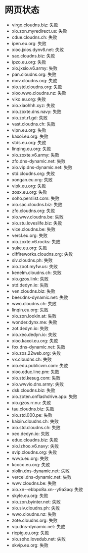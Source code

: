 # 网页状态
- virgo.cloudns.biz: 失败
- xio.zon.myredirect.us: 失败
- cdue.cloudns.ch: 失败
- ipen.eu.org: 失败
- xioo.jxios.dynv6.net: 失败
- sac.cloudns.biz: 失败
- ipzo.eu.org: 失败
- xio.jxsio.v6.army: 失败
- pan.cloudns.org: 失败
- mov.cloudns.org: 失败
- xio.std.cloudns.org: 失败
- xioo.wwo.cloudns.nz: 失败
- viko.eu.org: 失败
- xio.xiaohhh.xyz: 失败
- xio.zoxte.dns.navy: 失败
- xio.zot.rf.gd: 失败
- vast.cloudns.ch: 失败
- vipn.eu.org: 失败
- kaxoi.eu.org: 失败
- stds.eu.org: 失败
- linqing.eu.org: 失败
- xio.zoxte.v6.army: 失败
- zfo.dns-dynamic.net: 失败
- xio.vip.dns-dynamic.net: 失败
- std.cloudns.org: 失败
- xongan.eu.org: 失败
- vipk.eu.org: 失败
- zosx.eu.org: 失败
- soho.perslist.com: 失败
- xio.sac.cloudns.biz: 失败
- zfo.cloudns.org: 失败
- xio.wwv.cloudns.be: 失败
- xio.stu.loveslife.biz: 失败
- vice.cloudns.be: 失败
- vercl.eu.org: 失败
- xio.zoxte.v6.rocks: 失败
- suke.eu.org: 失败
- diffireworks.cloudns.org: 失败
- siv.cloudns.ph: 失败
- xio.zoot.myfw.us: 失败
- kenelm.cloudns.ch: 失败
- xio.gzos.link: 失败
- std.dedyn.io: 失败
- ven.cloudns.biz: 失败
- beer.dns-dynamic.net: 失败
- wwo.cloudns.ch: 失败
- linqin.eu.org: 失败
- xio.zon.lookin.at: 失败
- wonder.dynx.me: 失败
- zot.dedyn.io: 失败
- xio.xeo.dedyn.io: 失败
- xioo.kaxoi.eu.org: 失败
- fox.dns-dynamic.net: 失败
- xio.zos.22web.org: 失败
- vx.cloudns.ch: 失败
- xio.edu.publicvm.com: 失败
- xioo.educ.line.pm: 失败
- xio.std.kesug.com: 失败
- xio.wwvio.dns.army: 失败
- dsk.cloudns.biz: 失败
- xio.zoten.onflashdrive.app: 失败
- xio.gzos.rr.nu: 失败
- tau.cloudns.biz: 失败
- xio.std.000.pe: 失败
- kaixin.cloudns.ch: 失败
- xio.std.cloudns.ch: 失败
- xeo.dedyn.io: 失败
- educ.cloudns.biz: 失败
- xio.lzhoo.v6.navy: 失败
- svip.cloudns.org: 失败
- wvvp.eu.org: 失败
- kcoco.eu.org: 失败
- xiolin.dns-dynamic.net: 失败
- vercel.dns-dynamic.net: 失败
- wwv.cloudns.be: 失败
- xio.xn--ebbpo8a.xn--y9a3aq: 失败
- skyle.eu.org: 失败
- xio.zon.byinter.net: 失败
- xio.siv.cloudns.ph: 失败
- wwo.cloudns.nz: 失败
- zote.cloudns.org: 失败
- vip.dns-dynamic.net: 失败
- ricpig.eu.org: 失败
- xio.soho.lovedub.net: 失败
- skvip.eu.org: 失败
